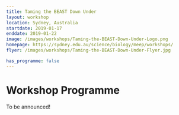 ```yaml
---
title: Taming the BEAST Down Under
layout: workshop
location: Sydney, Australia
startdate: 2019-01-17
enddate: 2019-01-22
image: /images/workshops/Taming-the-BEAST-Down-Under-Logo.png
homepage: https://sydney.edu.au/science/biology/meep/workshops/
flyer: /images/workshops/Taming-the-BEAST-Down-Under-Flyer.jpg

has_programme: false
---
```


# Workshop Programme

To be announced!
